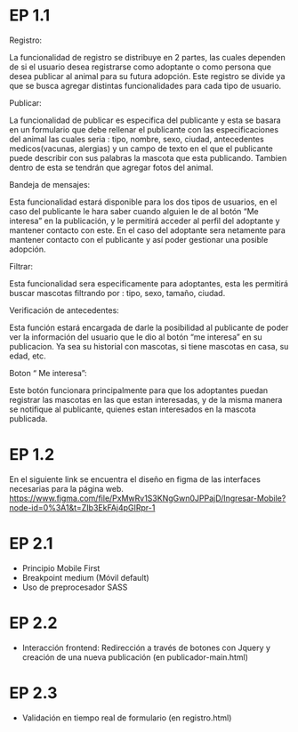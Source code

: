 # EP 1.1
Registro:
  
 La funcionalidad de registro se distribuye en 2 partes, las cuales dependen de si el usuario desea registrarse como adoptante o como persona que desea publicar al animal para su futura adopción. Este registro se divide ya que se busca agregar distintas funcionalidades para cada tipo de usuario.

Publicar:

  La funcionalidad de publicar es especifica del publicante y esta se basara en un formulario que debe rellenar el publicante con las especificaciones del animal las cuales seria : tipo, nombre, sexo, ciudad, antecedentes medicos(vacunas, alergias) y un campo de texto en el que el publicante puede describir con sus palabras la mascota que esta publicando. Tambien dentro de esta se tendrán que agregar fotos del animal.

Bandeja de mensajes:

  Esta funcionalidad estará disponible para los dos tipos de usuarios, en el caso del publicante le hara saber cuando alguien le de al botón “Me  interesa” en la publicación, y le permitirá acceder al perfil del adoptante y mantener contacto con este.
  En el caso del adoptante sera netamente para mantener contacto con el publicante y así poder gestionar una posible adopción.

Filtrar:
  
  Esta funcionalidad sera especificamente para adoptantes, esta les permitirá buscar mascotas filtrando por : tipo, sexo, tamaño, ciudad.

Verificación de antecedentes:

   Esta función estará encargada de darle la posibilidad al publicante de poder ver la información del usuario que le dio al botón “me interesa” en su publicacion. Ya sea su historial con mascotas, si tiene mascotas en casa, su edad, etc.
  

Boton “ Me interesa”:
 
  Este botón funcionara principalmente para que los adoptantes puedan registrar las mascotas en las que estan interesadas, y de la misma manera se notifique al publicante, quienes estan interesados en la mascota publicada. 

# EP 1.2 
En el siguiente link se encuentra el diseño en figma de las interfaces necesarias para la página web.
https://www.figma.com/file/PxMwRv1S3KNgGwn0JPPajD/Ingresar-Mobile?node-id=0%3A1&t=ZIb3EkFAj4pGIRpr-1 

# EP 2.1
- Principio Mobile First
- Breakpoint medium (Móvil default)
- Uso de preprocesador SASS

# EP 2.2
- Interacción frontend: Redirección a través de botones con Jquery y creación de una nueva publicación (en publicador-main.html)

# EP 2.3
- Validación en tiempo real de formulario (en registro.html)
